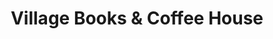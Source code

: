 ---
title: "Village Books & Coffee House"
url: /richmond/village-books-and-coffee-house/
shop: books
---
